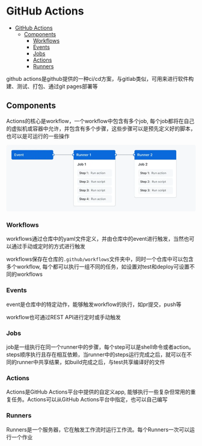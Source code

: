 # GitHub Actions

- [GitHub Actions](#github-actions)
  - [Components](#components)
    - [Workflows](#workflows)
    - [Events](#events)
    - [Jobs](#jobs)
    - [Actions](#actions)
    - [Runners](#runners)


github actions是github提供的一种ci/cd方案，与gitlab类似，可用来进行软件构建、测试、打包、通过git pages部署等
## Components

Actions的核心是workflow，一个workflow中包含有多个job, 每个job都将在自己的虚拟机或容器中允许，并包含有多个步骤，这些步骤可以是预先定义好的脚本，也可以是可运行的一些操作

![](2023-03-25-09-18-23.png)

### Workflows

workflows通过仓库中的yaml文件定义，并由仓库中的event进行触发，当然也可以通过手动或定时的方式进行触发

workflows保存在仓库的`.github/workflows`文件夹中，同时一个仓库中可以包含多个workflow, 每个都可以执行一组不同的任务，如设置对test和deploy可设置不同的workflows

### Events

event是仓库中的特定动作，能够触发workflow的执行，如pr提交，push等

workflow也可通过REST API进行定时或手动触发

### Jobs

job是一组执行在同一个runner中的步骤，每个step可以是shell命令或者action。steps顺序执行且存在相互依赖，当runner中的steps运行完成之后，就可以在不同的runner中共享结果，如build完成之后，与test共享编译好的文件

### Actions

Actions是GitHub Actions平台中提供的自定义app, 能够执行一些复杂但常用的重复任务。Actions可以从GitHub Actions平台中指定，也可以自己编写

### Runners

Runners是一个服务器，它在触发工作流时运行工作流。每个Runners一次可以运行一个作业

[^1]: [git_actions](https://docs.github.com/en/actions/learn-github-actions/understanding-github-actions)
[^2]: [rust_pj_action](https://dzfrias.dev/blog/deploy-rust-cross-platform-github-actions)
